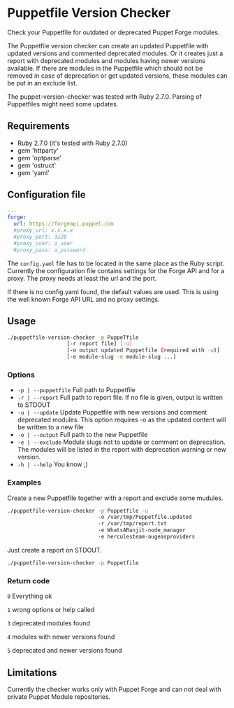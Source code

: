 # Puppetfile Version Checker

Check your Puppetfile for outdated or deprecated Puppet Forge modules.

The Puppetfile version checker can create an updated Puppetfile with updated versions and commented deprecated modules. 
Or it creates just a report with deprecated modules and modules having newer versions available.
If there are modules in the Puppetfile which should not be removed in case of deprecation or get updated versions, 
these modules can be put in an exclude list.

The puppet-version-checker was tested with Ruby 2.7.0.
Parsing of Puppetfiles might need some updates.

## Requirements

* Ruby 2.7.0 (it's tested with Ruby 2.7.0)
* gem 'httparty'
* gem 'optparse'
* gem 'ostruct'
* gem 'yaml'

## Configuration file

```yaml
---
forge:
  url: https://forgeapi.puppet.com
  #proxy_url: x.x.x.x
  #proxy_port: 3128
  #proxy_user: a_user
  #proxy_pass: a_password
```

The `config.yaml` file has to be located in the same place as the Ruby script.
Currently the configuration file contains settings for the Forge API and for a proxy. 
The proxy needs at least the url and the port.

If there is no config.yaml found, the default values are used. This is using the well 
known Forge API URL and no proxy settings.

## Usage

```bash
./puppetfile-version-checker -p PuppeTfile
                   [-r report file] [-u]
                   [-o output updated Puppetfile (required with -u)]
                   [-e module-slug -e module-slug ...]
```

### Options

* `-p | --puppetfile` Full path to Puppetfile
* `-r | --report` Full path to report file. If no file is given, output is written to STDOUT
* `-u | --update` Update Puppetfile with new versions and comment deprecated modules. This option requires -o as the updated content will be written to a new file
* `-o | --output` Full path to the new Puppetfile
* `-e | --exclude` Module slugs not to update or comment on deprecation. The modules will be listed in the report with deprecation warning or new version.
* `-h | --help` You know ;)

### Examples

Create a new Puppetfile together with a report and exclude some mudules.
```bash
./puppetfile-version-checker -p Puppetfile -u
                             -o /var/tmp/Puppetfile.updated 
                             -r /var/tmp/report.txt
                             -e WhatsARanjit-node_manager
                             -e herculesteam-augeasproviders 
```

Just create a report on STDOUT.
```bash
./puppetfile-version-checker -p Puppetfile
```

### Return code

`0` Everything ok

`1` wrong options or help called

`3` deprecated modules found

`4` modules with newer versions found

`5` deprecated and newer versions found

## Limitations

Currently the checker works only with Puppet Forge and can not deal with private Puppet Module repositories.